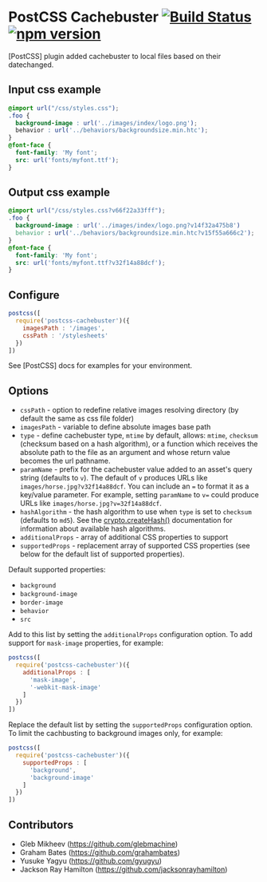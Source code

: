# PostCSS Cachebuster [![Build Status](https://travis-ci.org/glebmachine/postcss-cachebuster.svg?branch=master)](https://travis-ci.org/glebmachine/postcss-cachebuster) [![npm version](https://badge.fury.io/js/postcss-cachebuster.svg)](http://badge.fury.io/js/postcss-cachebuster)

[PostCSS] plugin added cachebuster to local files based on their datechanged.


## Input css example
```css
@import url("/css/styles.css");
.foo {
  background-image : url('../images/index/logo.png');
  behavior : url('../behaviors/backgroundsize.min.htc');
}
@font-face {
  font-family: 'My font';
  src: url('fonts/myfont.ttf');
}
```

## Output css example
```css
@import url("/css/styles.css?v66f22a33fff");
.foo {
  background-image : url('../images/index/logo.png?v14f32a475b8')
  behavior : url('../behaviors/backgroundsize.min.htc?v15f55a666c2');
}
@font-face {
  font-family: 'My font';
  src: url('fonts/myfont.ttf?v32f14a88dcf');
}
```

## Configure
```js
postcss([ 
  require('postcss-cachebuster')({
    imagesPath : '/images', 
    cssPath : '/stylesheets'
  }) 
])
```
See [PostCSS] docs for examples for your environment.

## Options

- `cssPath` - option to redefine relative images resolving directory (by default the same as css file folder)
- `imagesPath` - variable to define absolute images base path
- `type` - define cachebuster type, `mtime` by default, allows: `mtime`, `checksum` (checksum based on a hash algorithm),
  or a function which receives the absolute path to the file as an argument and whose return value becomes
  the url pathname.
- `paramName` - prefix for the cachebuster value added to an asset's query
  string (defaults to `v`). The default of `v` produces URLs like
  `images/horse.jpg?v32f14a88dcf`. You can include an `=` to format it as a
  key/value parameter. For example, setting `paramName` to `v=` could produce
  URLs like `images/horse.jpg?v=32f14a88dcf`.
- `hashAlgorithm` - the hash algorithm to use when `type` is set to `checksum` (defaults to `md5`).
  See the [crypto.createHash()](https://nodejs.org/api/crypto.html#crypto_crypto_createhash_algorithm_options)
  documentation for information about available hash algorithms.
- `additionalProps` - array of additional CSS properties to support
- `supportedProps` - replacement array of supported CSS properties (see below
  for the default list of supported properties).

Default supported properties:

- `background`
- `background-image`
- `border-image`
- `behavior`
- `src`

Add to this list by setting the `additionalProps` configuration option.
To add support for `mask-image` properties, for example:

```js
postcss([ 
  require('postcss-cachebuster')({
    additionalProps : [
      'mask-image',
      '-webkit-mask-image'
    ]
  })
])
```

Replace the default list by setting the `supportedProps` configuration option.
To limit the cachbusting to background images only, for example:

```js
postcss([ 
  require('postcss-cachebuster')({
    supportedProps : [
      'background',
      'background-image'
    ]
  })
])
```

## Contributors
- Gleb Mikheev (https://github.com/glebmachine)
- Graham Bates (https://github.com/grahambates)
- Yusuke Yagyu (https://github.com/gyugyu)
- Jackson Ray Hamilton (https://github.com/jacksonrayhamilton)
